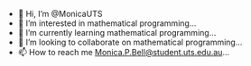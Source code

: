 - 👋 Hi, I’m @MonicaUTS
- 👀 I’m interested in mathematical programming...
- 🌱 I’m currently learning mathematical programming...
- 💞️ I’m looking to collaborate on mathematical programming...
- 📫 How to reach me Monica.P.Bell@student.uts.edu.au...

<!---
MonicaUTS/MonicaUTS is a ✨ special ✨ repository because its `README.md` (this file) appears on your GitHub profile.
You can click the Preview link to take a look at your changes.
--->
